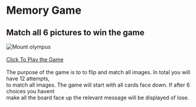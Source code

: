 # Memory Game 
## Match all 6 pictures to win the game
![Mount olympus](https://github.com/user-attachments/assets/b5a97437-4057-4c03-935e-f873b5a2d289)
<br>
<br>
[Click To Play the Game](https://nikolaosg88.github.io/The-Ultimate-Memory-Game-to-Play/)
<br>
<br>
The purpose of the game is to to flip and match all images.
In total you will have 12 attempts, <br> to match all images.
The game will start with all cards face down. If after 6 choices you havent <br>
make all the board face up the relevant message will be displayed of lose.
